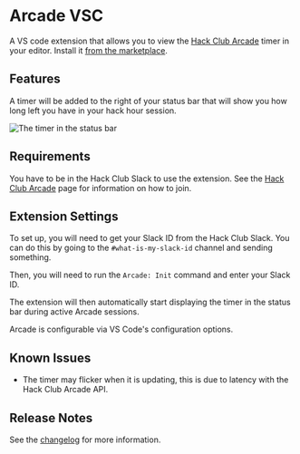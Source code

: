 # Arcade VSC

A VS code extension that allows you to view the [Hack Club Arcade](https://hackclub.com/arcade) timer in your editor.
Install it [from the marketplace](https://marketplace.visualstudio.com/items?itemName=samdev.arcade-vsc).

## Features

A timer will be added to the right of your status bar that will show you how long left you have in your hack hour session.

![The timer in the status bar](https://cloud-dgalzi41m-hack-club-bot.vercel.app/0image.png)

## Requirements

You have to be in the Hack Club Slack to use the extension. See the [Hack Club Arcade](https://hackclub.com/arcade) page for information on how to join.

## Extension Settings

To set up, you will need to get your Slack ID from the Hack Club Slack. You can do this by going to the `#what-is-my-slack-id` channel and sending something.

Then, you will need to run the `Arcade: Init` command and enter your Slack ID.

The extension will then automatically start displaying the timer in the status bar during active Arcade sessions.

Arcade is configurable via VS Code's configuration options.

## Known Issues

- The timer may flicker when it is updating, this is due to latency with the Hack Club Arcade API.

## Release Notes

See the [changelog](https://github.com/samdev-7/arcade-vsc/blob/main/CHANGELOG.md) for more information.
